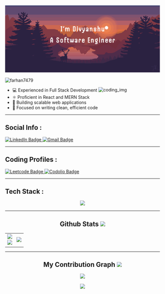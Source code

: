 <p align="center">
 
<img src="/image/ReadmeImage.png" />
</p align="center">

 <p align="left"> 
 <img src="https://komarev.com/ghpvc/?username=divyanshu-dj&label=Profile%20views&color=0e75b6&style=flat" alt="farhan7479" /> 
 </p>

<div>
  <img align="right" alt="coding_img" width="200" src="https://media.giphy.com/media/du3J3cXyzhj75IOgvA/giphy.gif" />

  - 💻 Experienced in Full Stack Development  
  - ⚛️ Proficient in React and MERN Stack  
  - 🚀 Building scalable web applications  
  - 🎯 Focused on writing clean, efficient code  
</div>


---

<h2>Social Info :</h2>
<div id="badges">
    <a href="https://www.linkedin.com/in/divyanshu-jha/">
    <img src="https://img.shields.io/badge/LinkedIn-blue?style=for-the-badge&logo=linkedin&logoColor=white" alt="LinkedIn Badge"/>
    </a>
    <a href="mailto:jhadivyanshu@gmail.com">
    <img src="https://img.shields.io/badge/Gmail-D14836?style=for-the-badge&logo=gmail&logoColor=white" alt="Gmail Badge"/>
    </a>
</div>

---
<h2>Coding Profiles :</h2>
<div id="badges">
    <a href="https://leetcode.com/u/jhadivyanshu042/">
    <img src="https://img.shields.io/badge/-LeetCode-FFA116?style=for-the-badge&logo=LeetCode&logoColor=black" alt="Leetcode Badge"/>
    </a>
    <a href="https://codolio.com/profile/LowyWsRd">
    <img src="https://img.shields.io/badge/Codolio-0A66C2?style=for-the-badge&logo=codolio&logoColor=white" alt="Codolio Badge"/>
    </a>
</div>

---

<h2>Tech Stack :</h2>
<p align="center"> 
  <img src="https://skillicons.dev/icons?i=html,css,js,ts,react,nextjs,tailwind,cpp,c,python,fastapi,nodejs,express,mongodb,postgres,docker,aws,git&perline=6">
</p>

---


<h2 align="center">
  Github Stats <img src="https://media.giphy.com/media/VgCDAzcKvsR6OM0uWg/giphy.gif" width="50">
</h2>

<table align="center">
  <tr>
    <td>
      <img width="350" src="https://github-readme-stats.vercel.app/api?username=divyanshu-dj&show_icons=true&theme=radical&line_height=27" />
      <br/>
      <a href="https://git.io/streak-stats"><img width="350" src="https://streak-stats.demolab.com?user=divyanshu-dj&theme=dark" /></a>
    </td>
    <td>
      <img height="300" src="https://github-readme-stats.vercel.app/api/top-langs/?username=divyanshu-dj&hide=html,css,java,shaderlab,kotlin,hlsl&theme=radical" />
    </td>
  </tr>
</table>



---

<h2 align="center">
  My Contribution Graph <img src="https://media.giphy.com/media/xUA7aZeLE2e0P7Znz2/giphy.gif" width="50">
</h2>
<p align="center">
  <img width="830" src="https://github-readme-activity-graph.vercel.app/graph?username=divyanshu-dj&bg_color=21232a&color=a8eeff&line=61dafb&point=f0fcff&area=true&hide_border=false" />
</p>

<p align="center">
  <img src="https://capsule-render.vercel.app/api?type=waving&color=gradient&height=65&section=footer"/>
</p>
